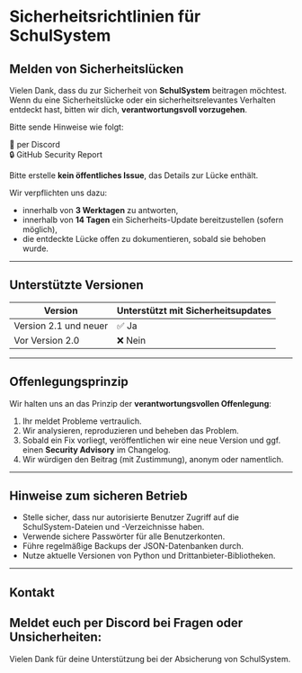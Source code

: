 # Sicherheitsrichtlinien für SchulSystem

## Melden von Sicherheitslücken

Vielen Dank, dass du zur Sicherheit von **SchulSystem** beitragen möchtest. Wenn du eine Sicherheitslücke oder ein sicherheitsrelevantes Verhalten entdeckt hast, bitten wir dich, **verantwortungsvoll vorzugehen**.

Bitte sende Hinweise wie folgt:

📧 per Discord  
🔒 GitHub Security Report

Bitte erstelle **kein öffentliches Issue**, das Details zur Lücke enthält.

Wir verpflichten uns dazu:
- innerhalb von **3 Werktagen** zu antworten,
- innerhalb von **14 Tagen** ein Sicherheits-Update bereitzustellen (sofern möglich),
- die entdeckte Lücke offen zu dokumentieren, sobald sie behoben wurde.

---

## Unterstützte Versionen

| Version          | Unterstützt mit Sicherheitsupdates |
|------------------|-------------------------------------|
| Version 2.1 und neuer   | ✅ Ja                              |
| Vor  Version 2.0         | ❌ Nein                            |

---

## Offenlegungsprinzip

Wir halten uns an das Prinzip der **verantwortungsvollen Offenlegung**:

1. Ihr meldet Probleme vertraulich.
2. Wir analysieren, reproduzieren und beheben das Problem.
3. Sobald ein Fix vorliegt, veröffentlichen wir eine neue Version und ggf. einen **Security Advisory** im Changelog.
4. Wir würdigen den Beitrag (mit Zustimmung), anonym oder namentlich.

---

## Hinweise zum sicheren Betrieb

- Stelle sicher, dass nur autorisierte Benutzer Zugriff auf die SchulSystem-Dateien und -Verzeichnisse haben.
- Verwende sichere Passwörter für alle Benutzerkonten.
- Führe regelmäßige Backups der JSON-Datenbanken durch.
- Nutze aktuelle Versionen von Python und Drittanbieter-Bibliotheken.

---

## Kontakt

Meldet euch per Discord bei Fragen oder Unsicherheiten:
---

Vielen Dank für deine Unterstützung bei der Absicherung von SchulSystem.
